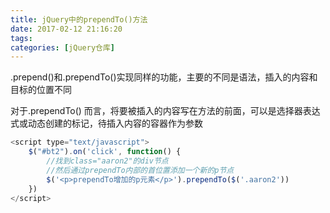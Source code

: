 ```yaml
---
title: jQuery中的prependTo()方法
date: 2017-02-12 21:16:20
tags:
categories: [jQuery仓库]
---
```

.prepend()和.prependTo()实现同样的功能，主要的不同是语法，插入的内容和目标的位置不同
<!--more-->
对于.prependTo() 而言，将要被插入的内容写在方法的前面，可以是选择器表达式或动态创建的标记，待插入内容的容器作为参数
```js
<script type="text/javascript">
    $("#bt2").on('click', function() {
        //找到class="aaron2"的div节点
        //然后通过prependTo内部的首位置添加一个新的p节点
        $('<p>prependTo增加的p元素</p>').prependTo($('.aaron2'))
    })
</script>
```